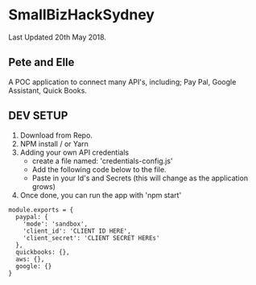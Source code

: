 # SmallBizHackSydney

Last Updated 20th May 2018.

## Pete and Elle

A POC application to connect many API's, including; Pay Pal, Google Assistant, Quick Books.

## DEV SETUP

1. Download from Repo.
2. NPM install / or Yarn
3. Adding your own API credentials
   - create a file named: 'credentials-config.js'
   - Add the following code below to the file.
   - Paste in your Id's and Secrets (this will change as the application grows)
4. Once done, you can run the app with 'npm start'

~~~~
module.exports = {
  paypal: {
    'mode': 'sandbox',
    'client_id': 'CLIENT ID HERE',
    'client_secret': 'CLIENT SECRET HEREs'
  },
  quickbooks: {},
  aws: {},
  google: {}
}
~~~~
